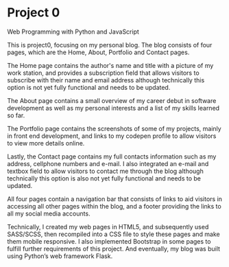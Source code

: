 # Project 0

Web Programming with Python and JavaScript


This is project0, focusing on my personal blog.
The blog consists of four pages, which are the Home, About, Portfolio and Contact pages.

The Home page contains the author's name and title with a picture of my work station, and provides a subscription field that allows visitors to subscribe with their name and email address although technically this option is not yet fully functional and needs to be updated.

The About page contains a small overview of my career debut in software development as well as my personal interests and a list of my skills learned so far.

The Portfolio page contains the screenshots of some of my projects, mainly in front end development, and links to my codepen profile to allow visitors to view more details online.

Lastly, the Contact page contains my full contacts information such as my address, cellphone numbers and e-mail. I also integrated an e-mail and textbox field to allow visitors to contact me through the blog although technically this option is also not yet fully functional and needs to be updated.

All four pages contain a navigation bar that consists of links to aid visitors in accessing all other pages within the blog, and a footer providing the links to all my social media accounts.

Technically, I created my web pages in HTML5, and subsequently used SASS/SCSS, then recompiled into a CSS file to style these pages and  make them mobile responsive. I also implemented Bootstrap in some pages to fulfill further requirements of this project. And eventually, my blog was built using Python’s web framework Flask.